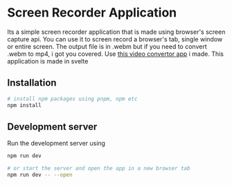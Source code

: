 # Screen Recorder Application

Its a simple screen recorder application that is made using browser's screen capture api. You can use it to screen record a browser's tab, single window or entire screen. The output file is in .webm but if you need to convert .webm to mp4, i got you covered. Use [this video convertor app](https://vidkonvertor.vercel.app/) i made. This application is made in svelte

## Installation

```bash
# install npm packages using pnpm, npm etc
npm install
```

## Development server

Run the development server using

```bash
npm run dev

# or start the server and open the app in a new browser tab
npm run dev -- --open
```

